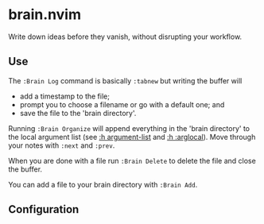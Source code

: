 # brain.nvim

Write down ideas before they vanish, without disrupting your workflow.

## Use

The `:Brain Log` command is basically `:tabnew` but writing the buffer will

- add a timestamp to the file;
- prompt you to choose a filename or go with a default one; and
- save the file to the 'brain directory'.

Running `:Brain Organize` will append everything in the 'brain directory' to the local argument list (see [:h argument-list](https://neovim.io/doc/user/editing.html#_3.-the-argument-list) and [:h :arglocal](https://neovim.io/doc/user/editing.html#_local-argument-list)). Move through your notes with `:next` and `:prev`.

When you are done with a file run `:Brain Delete` to delete the file and close the buffer.

You can add a file to your brain directory with `:Brain Add`.

## Configuration
